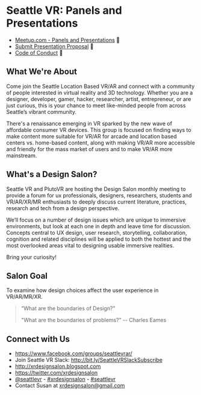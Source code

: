 # Seattle VR: Panels and Presentations

- [Meetup.com - Panels and Presentations](https://www.meetup.com/Seattle-VR-Panels-Presentations/) :link:
- [Submit Presentation Proposal](../presenting.md) :notebook:
- [Code of Conduct](../code-of-conduct.md) :page_with_curl:

## What We're About

Come join the Seattle Location Based VR/AR and connect with a community of people interested in virtual reality and 3D technology. Whether you are a designer, developer, gamer, hacker, researcher, artist, entrepreneur, or are just curious, this is your chance to meet like-minded people from across Seattle’s vibrant community.

There's a renaissance emerging in VR sparked by the new wave of affordable consumer VR devices. This group is focused on finding ways to make content more suitable for VR/AR for arcade and location based centers vs. home-based content, along with making VR/AR more accessible and friendly for the mass market of users and to make VR/AR more mainstream.

## What's a Design Salon?

Seattle VR and PlutoVR are hosting the Design Salon monthly meeting to provide a forum for ux professionals, designers, researchers, students and VR/AR/XR/MR enthusiasts to deeply discuss current literature, practices, research and tech from a design perspective.

We’ll focus on a number of design issues which are unique to immersive environments, but look at each one in depth and leave time for discussion. Concepts central to UX design, user research, storytelling, collaboration, cognition and related disciplines will be applied to both the hottest and the most overlooked areas vital to designing usable immersive realities. 

Bring your curiosity!

## Salon Goal

To examine how design choices affect the user experience in VR/AR/MR/XR.

> “What are the boundaries of Design?"
> 
> "What are the boundaries of problems?” -- Charles Eames

## Connect with Us

- https://www.facebook.com/groups/seattlevrar/
- Join Seattle VR Slack: http://bit.ly/SeattleVRSlackSubscribe
- http://xrdesignsalon.blogspot.com
- https://twitter.com/xrdesignsalon
- [@seattlevr](https://twitter.com/seattlevr) - [#xrdesignsalon](https://twitter.com/hashtag/xrdesignsalon) - [#seattlevr](https://twitter.com/hashtag/seattlevr)
- Contact Susan at xrdesignsalon@gmail.com
